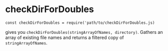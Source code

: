 # checkDirForDoubles

```
const checkDirForDoubles = require('path/to/checkDirForDoubles.js)
```

gives you `checkDirForDoubles(stringArrayOfNames, directory)`. Gathers an array of existing file names and returns a filtered copy of `stringArrayOfNames`.
